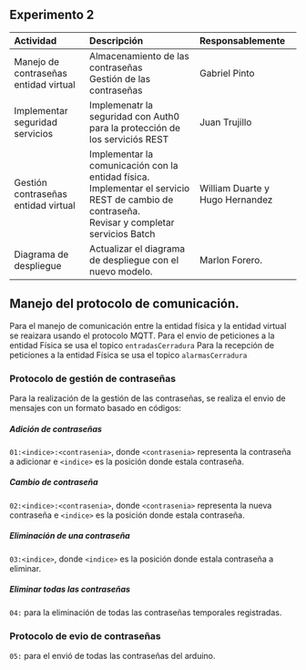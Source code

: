 ## Experimento 2
**Actividad**|**Descripción**|**Responsablemente**
:--|:--|:--
Manejo de contraseñas entidad virtual|Almacenamiento de las contraseñas <br>Gestión de las contraseñas|Gabriel Pinto
Implementar seguridad servicios| Implemenatr la seguridad con Auth0 para la protección de los serviciós REST|Juan Trujillo
Gestión contraseñas entidad virtual|Implementar la comunicación con la entidad física.<br>Implementar el servicio REST de cambio de contraseña.<br>Revisar y completar servicios Batch|William Duarte y Hugo Hernandez
Diagrama de despliegue|Actualizar el diagrama de despliegue con el nuevo modelo.|Marlon Forero.

## Manejo del protocolo de comunicación.

Para el manejo de comunicación entre la entidad física y la entidad virtual se reaizara usando el protocolo MQTT.
Para el envio de peticiones a la entidad Física se usa el topico ``` entradasCerradura ```
Para la recepción de peticiones a la entidad Física se usa el topico ``` alarmasCerradura ```

### Protocolo de gestión de contraseñas 

Para la realización de la gestión de las contraseñas, se realiza el envio de mensajes con un formato basado en códigos:

##### Adición de contraseñas 

``` 01:<indice>:<contrasenia> ```, donde ``` <contrasenia> ``` representa la contraseña a adicionar e ``` <indice> ``` es la posición donde estala contraseña.

##### Cambio de contraseña 

``` 02:<indice>:<contrasenia> ```, donde ``` <contrasenia> ``` representa la nueva contraseña e ``` <indice> ``` es la posición donde estala contraseña.

##### Eliminación de una contraseña

``` 03:<indice> ```, donde  ``` <indice> ``` es la posición donde estala contraseña a eliminar.

##### Eliminar todas las contraseñas

``` 04: ``` para la eliminación de todas las contraseñas temporales registradas.

### Protocolo de evio de contraseñas

``` 05: ```  para el envió de todas las contraseñas del arduino.
